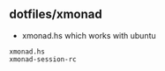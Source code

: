 dotfiles/xmonad
----------

* xmonad.hs which works with ubuntu

```
xmonad.hs
xmonad-session-rc
```

